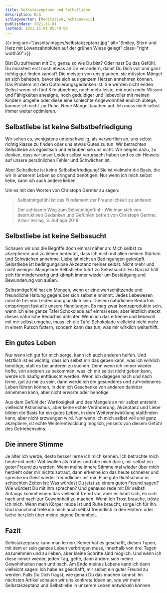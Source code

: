 ```yaml
---
title: Selbstakzeptanz und Selbstliebe
description: BLA
schlagwoerter: [Meditation, Achtsamkeit]
publishdate: 2021-11-01
lastmod: 2021-11-01 05:40:00
---
```


{{< img src="/assets/images/selbstakzeptanz.jpg" alt="Smiley, Stern und Herz mit Löwenzahnblüten auf der grünen Wiese gelegt" class="right width50">}}

Bist Du zufrieden mit Dir, genau so wie Du bist? Oder hast Du das Gefühl, Du müsstest erst noch etwas an Dir verändern, damit Du Dich voll und ganz richtig gut finden kannst? Die meisten von uns glauben, sie müssten Mängel an sich beheben, bevor sie sich aus ganzem Herzen annehmen können. Das Problem mit den Optmierungsgedanken ist: Sie werden nicht enden. Selbst wenn ich fünf Kilo abnehme, noch mehr leiste, mir noch mehr Wissen und Fähigkeiten aneeigne, noch geduldiger und liebevoller mit meinen Kindern umgehe oder diese eine schlechte Angewohnheit endlich ablege, komme ich nicht zur Ruhe. Neue Mängel tauchen auf. Ich muss mich selbst immer weiter optimieren.


## Selbstliebe ist keine Selbstbefriedigung

Wir sehen es, wenigstens unterschwellig, als verwerflich an, uns selbst richtig klasse zu finden oder uns etwas Gutes zu tun. Wir betrachten Selbstliebe als egoistisch und erlauben sie uns nicht. Wir neigen dazu, zu denken, dass wir unser Leiden selbst verursacht haben und es ein Hinweis auf unsere persönlichen Fehler und Schwächen ist. 

Aber Selbstliebe ist keine Selbstbefriedigung! Sie ist vielmehr die Basis, die wir in unserem Leben so dringend benötigen: Nur wenn ich mich selbst liebe, kann ich auch andere lieben.

Um es mit den Worten von Christoph Germer zu sagen:

> Selbstmitgefühl ist das Fundament der Freundlichkeit zu anderen. 
>
> Der achtsame Weg zum Selbstmitgefühl - Wie man sich von destruktiven Gedanken und Gefühlen befreit von Christoph Germer, Arbor Verlag, 3. Auflage 2019

## Selbstliebe ist keine Selbssucht

Schauen wir uns die Begriffe doch einmal näher an: Mich selbst zu akzeptieren und zu lieben bedeutet, dass ich mich mit allen meinen Stärken und Schwächen annehme. Liebe ist nicht an Bedingungen geknüpft. Selbstliebe ist bedingungslose Akzeptanz meiner selbst. Nicht mehr und nicht weniger. Mangelnde Selbstliebe führt zu Selbstsucht: Ein Narzist hält sich für minderwertig und kämpft immer wieder um Bestätigung und Bewunderung von außen.

Selbstmitgefühl hat ein Mensch, wenn er eine wertschätzende und freundliche Haltung gegenüber sich selbst einnimmt. Jedes Lebewesen möchte frei von Leiden und glücklich sein. Diesem natürlichen Bedürfnis entspringen fast alle unsere Handlungen. Es mag zwar kontraproduktiv sein, wenn ich eine ganze Tafel Schokolade auf einmal esse, aber letztlich steckt dieses natürliche Bedürfnis dahinter. Wenn ich das erkenne und liebevoll mit mir selbst umgehe, muss ich die Tafel Schokolade vielleicht nicht mehr in einem Rutsch futtern, sondern kann das tun, was mir wirklich weiterhilft. 

## Ein gutes Leben

Nur wenn ich gut für mich sorge, kann ich auch anderen helfen. Und letztlich ist es wichtig, dass ich selbst mir das geben kann, was ich wirklich benötige, statt es bei anderen zu suchen. Denn wenn ich immer wieder hoffe, von anderen zu bekommen, was ich mir selbst nicht geben kann, werde ich häufig enttäuscht werden. Wenn ich dagegen nach und nach lerne, gut zu mir zu sein, dann werde ich ein gesünderes und zufriedeneres Leben führen können, in dem ich Geschenke von anderen dankbar annehmen kann, aber nicht erwarte oder benötige.

Aus dem Gefühl der Wertlosigkeit und des Mangels an mir selbst entsteht vielleicht Aktionismus, aber keine echte Veränderung. Akzeptanz und Liebe bilden die Basis für ein gutes Leben, in dem Weiterentwicklung stattfinden kann, aber nicht erzwungen wird. Nur wenn ich mich selbst voll und ganz akzeptiere, ist echte Weiterentwicklung möglich, jenseits von diesem Gefühl des Getriebenseins. 

## Die innere Stimme

Je älter ich werde, desto besser lerne ich mich kennen. Ich betrachte mich heute mit mehr Wohlwollen als früher und übe mich darin, mir selbst ein guter Freund zu werden. Wenn meine innere Stimme mal wieder über mich herzieht oder mir nichts zutraut, dann erkenne ich das heute schneller und spreche im Geist wieder freundlicher mit mir. Eine gute Richtschnur in schlechten Zeiten ist: Was würdest Du jetzt zu einem guten Freund sagen? Wie würdest Du mit ihm sprechen? Und genauso rede mit Dir selbst! Anfangs kommt einem das vielleicht fremd vor, aber es lohnt sich, es sich nach und nach zur Gewohnheit zu machen. Wenn ich Trost brauche, tröste ich mich. Wenn mein Körper müde ist und Ruhe braucht, sorge ich für ihn. Und manchmal trete ich mich auch selbst freundlich in den Hintern oder lache herzlich über meine eigene Dummheit.

## Fazit

Selbstakzeptanz kann man lernen. Keiner hat es geschafft, diesen Typen, mit dem er sein ganzes Leben verbringen muss, innerhalb von drei Tagen anzunehmen und zu lieben, aber kleine Schritte sind möglich. Und wenn ich diese immer wieder, jeden Tag, gehe, dann ändern sich meine Gewohnheiten nach und nach. Am Ende meines Lebens kann ich dann vielleicht sagen: Ich habe es geschafft, mir selbst ein guter Freund zu werden. 
Falls Du Dich fragst, wie genau Du das machen kannst: Im nächsten Artikel schauen wir uns konkrete Ideen an, wie wir mehr Selbstakzeptanz und Selbstliebe in unserem Leben entwickeln können.
